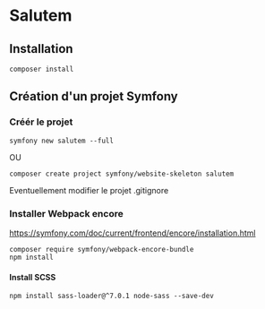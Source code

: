 # Salutem

## Installation

``` shell
composer install
```
## Création d'un projet Symfony

### Créér le projet
``` shell script
symfony new salutem --full
```
OU
```
composer create project symfony/website-skeleton salutem
```
Eventuellement modifier le projet .gitignore

### Installer Webpack encore
https://symfony.com/doc/current/frontend/encore/installation.html
```
composer require symfony/webpack-encore-bundle
npm install
```

#### Install SCSS
```
npm install sass-loader@^7.0.1 node-sass --save-dev
```
